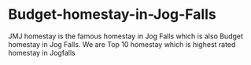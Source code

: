 # Budget-homestay-in-Jog-Falls
JMJ homestay is the famous homestay in Jog Falls which is also Budget homestay in Jog Falls. We are Top 10 homestay which is highest rated homestay in Jogfalls

